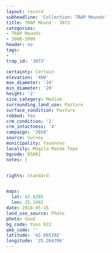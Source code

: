 ```yaml
---
layout: record
subheadline: 'Collection: TRAP Mounds'
title: TRAP Mound - 3073
categories:
- TRAP Mounds
- 3000-3999
header: no
tags:
- ''
trap_id: '3073'

certainty: Certain
elevation: '400'
max_diameter: '24'
min_diameter: '20'
height: '2'
size_category: Medium
surrounding_land_use: Pasture
surface_condition: Pasture
robbed: Yes
crm_condition: '2'
crm_intactness: '4'
campaign: '2010'
source: Survey
municipality: Yasenovo
locality: Mogila Manda Tepe
bgcode: DS001
notes: |


rights: standard


maps:
  lat: 42.6285
  lon: 25.2442
date: 2018-05-16
land_use_source: Photo
photo: Good
bg_code: Yasn 022
akb_code: ''
latitude: '42.665202'
longitude: '25.264706'
---
```

